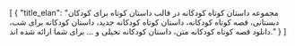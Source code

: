 [
  {
    "title_elan": "مجموعه داستان کوتاه کودکانه در قالب داستان کوتاه برای کودکان دبستانی، قصه کوتاه کودکانه، داستان کوتاه کودکانه جدید، داستان کودکانه برای شب، دانلود قصه کوتاه کودکانه متن، داستان کودکانه تخیلی و ... برای شما ارائه شده اند."
  }
]
